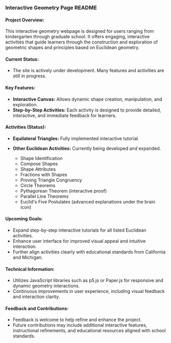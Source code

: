 ### Interactive Geometry Page README

#### Project Overview:

This interactive geometry webpage is designed for users ranging from kindergarten through graduate school. It offers engaging, interactive activities that guide learners through the construction and exploration of geometric shapes and principles based on Euclidean geometry.

#### Current Status:

* The site is actively under development. Many features and activities are still in progress.

#### Key Features:

* **Interactive Canvas:** Allows dynamic shape creation, manipulation, and exploration.
* **Step-by-Step Activities:** Each activity is designed to provide detailed, interactive, and immediate feedback for learners.

#### Activities (Status):

* **Equilateral Triangles:** Fully implemented interactive tutorial.
* **Other Euclidean Activities:** Currently being developed and expanded.

  * Shape Identification
  * Compose Shapes
  * Shape Attributes
  * Fractions with Shapes
  * Proving Triangle Congruency
  * Circle Theorems
  * Pythagorean Theorem (interactive proof)
  * Parallel Line Theorems
  * Euclid's Five Postulates (advanced explanations under the brain icon)

#### Upcoming Goals:

* Expand step-by-step interactive tutorials for all listed Euclidean activities.
* Enhance user interface for improved visual appeal and intuitive interaction.
* Further align activities clearly with educational standards from California and Michigan.

#### Technical Information:

* Utilizes JavaScript libraries such as p5.js or Paper.js for responsive and dynamic geometry interactions.
* Continuous improvements in user experience, including visual feedback and interaction clarity.

#### Feedback and Contributions:

* Feedback is welcome to help refine and enhance the project.
* Future contributions may include additional interactive features, instructional refinements, and educational resources aligned with school standards.
